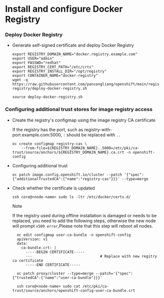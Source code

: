 # Install and configure Docker Registry


### Deploy Docker Registry

* Generate self-signed certificate and deploy Docker Registry
  ```
  export REGISTRY_DOMAIN_NAME="docker.registry.example.com"
  export USER="admin"
  export PASSWD="redhat"
  export REGISTRY_CERT_PATH="/etc/crts"
  export REGISTRY_INSTALL_DIR="/opt/registry"
  export CONTAINER_NAME="docker-registry"
  wget -q  https://raw.githubusercontent.com/pancongliang/openshift/main/registry/docker-registry/deploy-docker-registry.sh
  
  source deploy-docker-registry.sh
  ```

### Configuring additional trust stores for image registry access
* Create the registry's configmap using the image registry CA certificate

  If the registry has the port, such as registry-with-port.example.com:5000, `:` should be replaced with `..`
  ```
  oc create configmap registry-cas \
      --from-file=${REGISTRY_DOMAIN_NAME}..5000=/etc/pki/ca-trust/source/anchors/${REGISTRY_DOMAIN_NAME}.ca.crt -n openshift-config
  ``` 

* Configuring additional trust
  ```
  oc patch image.config.openshift.io/cluster --patch '{"spec":{"additionalTrustedCA":{"name":"registry-cas"}}}' --type=merge
  ```
  
* Check whether the certificate is updated
  ```
  ssh core@<node-name> sudo ls -ltr /etc/docker/certs.d/
  ```

    > [!NOTE]  
    > If the registry used during offline installation is damaged or needs to be replaced, you need to add the following steps, otherwise the new node will prompt `x509 error`,Please note that this step will reboot all nodes.
    > 
    > ```
    >   oc edit configmap user-ca-bundle -n openshift-config
    >   apiVersion: v1
    >   data:
    >     ca-bundle.crt: |
    >       -----BEGIN CERTIFICATE-----
    >       ···                               # Replace with new regitry ca certificate
    >       -----END CERTIFICATE-----
    > 
    >   oc patch proxy/cluster --type=merge --patch='{"spec":{"trustedCA":{"name":"user-ca-bundle"}}}'
    > 
    >   ssh core@<node-name> sudo cat /etc/pki/ca-trust/source/anchors/openshift-config-user-ca-bundle.crt 
    >   ```
